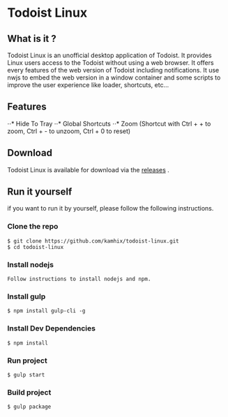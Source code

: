 # Todoist Linux

## What is it ?

Todoist Linux is an unofficial desktop application of Todoist.
It provides Linux users access to the Todoist without using a web browser.
It offers every features of the web version of Todoist including notifications.
It use nwjs to embed the web version in a window container and
some scripts to improve the user experience like loader, shortcuts, etc...

## Features

⋅⋅* Hide To Tray
⋅⋅* Global Shortcuts
⋅⋅* Zoom (Shortcut with Ctrl + + to zoom, Ctrl + - to unzoom, Ctrl + 0 to reset)

## Download

Todoist Linux is available for download via the [releases](https://github.com/kamhix/todoist-linux/releases) .

## Run it yourself

if you want to run it by yourself, please follow the following instructions.

### Clone the repo

    $ git clone https://github.com/kamhix/todoist-linux.git
    $ cd todoist-linux

### Install nodejs

    Follow instructions to install nodejs and npm.

### Install gulp

    $ npm install gulp-cli -g

### Install Dev Dependencies

    $ npm install

### Run project

    $ gulp start

### Build project
    
    $ gulp package
